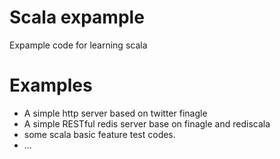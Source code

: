 Scala expample
========

Expample code for learning scala

Examples
========
 * A simple http server based on twitter finagle
 * A simple RESTful redis server base on finagle and rediscala
 * some scala basic feature test codes.
 * ...
 
 
 
 